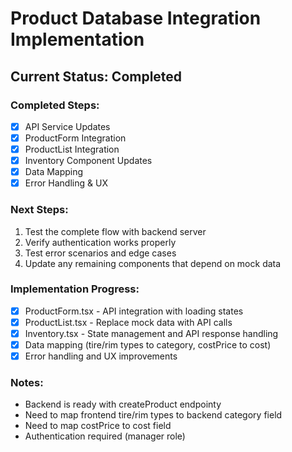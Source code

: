# Product Database Integration Implementation

## Current Status: Completed

### Completed Steps:
- [x] API Service Updates
- [x] ProductForm Integration
- [x] ProductList Integration
- [x] Inventory Component Updates
- [x] Data Mapping
- [x] Error Handling & UX

### Next Steps:
1. Test the complete flow with backend server
2. Verify authentication works properly
3. Test error scenarios and edge cases
4. Update any remaining components that depend on mock data

### Implementation Progress:
- [x] ProductForm.tsx - API integration with loading states
- [x] ProductList.tsx - Replace mock data with API calls
- [x] Inventory.tsx - State management and API response handling
- [x] Data mapping (tire/rim types to category, costPrice to cost)
- [x] Error handling and UX improvements

### Notes:
- Backend is ready with createProduct endpointy
- Need to map frontend tire/rim types to backend category field
- Need to map costPrice to cost field
- Authentication required (manager role)
